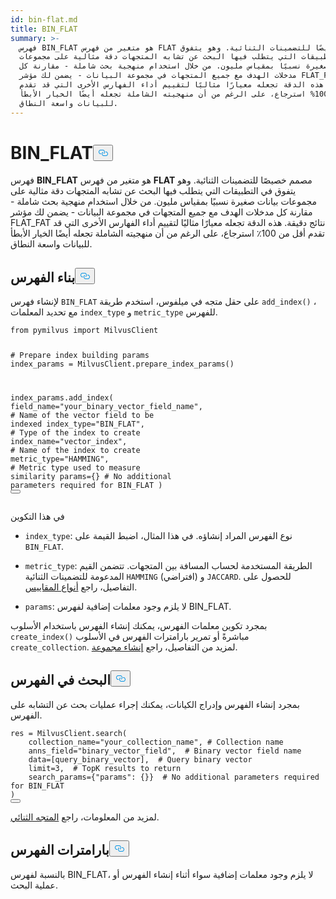 ```yaml
---
id: bin-flat.md
title: BIN_FLAT
summary: >-
  فهرس BIN_FLAT هو متغير من فهرس FLAT مصمم خصيصًا للتضمينات الثنائية. وهو يتفوق
  في التطبيقات التي يتطلب فيها البحث عن تشابه المتجهات دقة مثالية على مجموعات
  بيانات صغيرة نسبيًا بمقياس مليون. من خلال استخدام منهجية بحث شاملة - مقارنة كل
  مدخلات الهدف مع جميع المتجهات في مجموعة البيانات - يضمن لك مؤشر FLAT_FAT نتائج
  دقيقة. هذه الدقة تجعله معيارًا مثاليًا لتقييم أداء الفهارس الأخرى التي قد تقدم
  أقل من 100% استرجاع، على الرغم من أن منهجيته الشاملة تجعله أيضًا الخيار الأبطأ
  للبيانات واسعة النطاق.
---
```

<h1 id="BINFLAT" class="common-anchor-header">BIN_FLAT<button data-href="#BINFLAT" class="anchor-icon" translate="no">
      <svg translate="no"
        aria-hidden="true"
        focusable="false"
        height="20"
        version="1.1"
        viewBox="0 0 16 16"
        width="16"
      >
        <path
          fill="#0092E4"
          fill-rule="evenodd"
          d="M4 9h1v1H4c-1.5 0-3-1.69-3-3.5S2.55 3 4 3h4c1.45 0 3 1.69 3 3.5 0 1.41-.91 2.72-2 3.25V8.59c.58-.45 1-1.27 1-2.09C10 5.22 8.98 4 8 4H4c-.98 0-2 1.22-2 2.5S3 9 4 9zm9-3h-1v1h1c1 0 2 1.22 2 2.5S13.98 12 13 12H9c-.98 0-2-1.22-2-2.5 0-.83.42-1.64 1-2.09V6.25c-1.09.53-2 1.84-2 3.25C6 11.31 7.55 13 9 13h4c1.45 0 3-1.69 3-3.5S14.5 6 13 6z"
        ></path>
      </svg>
    </button></h1><p>فهرس <strong>BIN_FLAT</strong> هو متغير من فهرس <strong>FLAT</strong> مصمم خصيصًا للتضمينات الثنائية. وهو يتفوق في التطبيقات التي يتطلب فيها البحث عن تشابه المتجهات دقة مثالية على مجموعات بيانات صغيرة نسبيًا بمقياس مليون. من خلال استخدام منهجية بحث شاملة - مقارنة كل مدخلات الهدف مع جميع المتجهات في مجموعة البيانات - يضمن لك مؤشر FLAT_FAT نتائج دقيقة. هذه الدقة تجعله معيارًا مثاليًا لتقييم أداء الفهارس الأخرى التي قد تقدم أقل من 100٪ استرجاع، على الرغم من أن منهجيته الشاملة تجعله أيضًا الخيار الأبطأ للبيانات واسعة النطاق.</p>
<h2 id="Build-index" class="common-anchor-header">بناء الفهرس<button data-href="#Build-index" class="anchor-icon" translate="no">
      <svg translate="no"
        aria-hidden="true"
        focusable="false"
        height="20"
        version="1.1"
        viewBox="0 0 16 16"
        width="16"
      >
        <path
          fill="#0092E4"
          fill-rule="evenodd"
          d="M4 9h1v1H4c-1.5 0-3-1.69-3-3.5S2.55 3 4 3h4c1.45 0 3 1.69 3 3.5 0 1.41-.91 2.72-2 3.25V8.59c.58-.45 1-1.27 1-2.09C10 5.22 8.98 4 8 4H4c-.98 0-2 1.22-2 2.5S3 9 4 9zm9-3h-1v1h1c1 0 2 1.22 2 2.5S13.98 12 13 12H9c-.98 0-2-1.22-2-2.5 0-.83.42-1.64 1-2.09V6.25c-1.09.53-2 1.84-2 3.25C6 11.31 7.55 13 9 13h4c1.45 0 3-1.69 3-3.5S14.5 6 13 6z"
        ></path>
      </svg>
    </button></h2><p>لإنشاء فهرس <code translate="no">BIN_FLAT</code> على حقل متجه في ميلفوس، استخدم طريقة <code translate="no">add_index()</code> ، مع تحديد المعلمات <code translate="no">index_type</code> و <code translate="no">metric_type</code> للفهرس.</p>
<pre><code translate="no" class="language-python"><span class="hljs-keyword">from</span> pymilvus <span class="hljs-keyword">import</span> MilvusClient

<span class="hljs-comment"># Prepare index building params</span>
index_params = MilvusClient.prepare_index_params()

index_params.add_index(
    field_name=<span class="hljs-string">&quot;your_binary_vector_field_name&quot;</span>, <span class="hljs-comment"># Name of the vector field to be indexed</span>
    index_type=<span class="hljs-string">&quot;BIN_FLAT&quot;</span>, <span class="hljs-comment"># Type of the index to create</span>
    index_name=<span class="hljs-string">&quot;vector_index&quot;</span>, <span class="hljs-comment"># Name of the index to create</span>
    metric_type=<span class="hljs-string">&quot;HAMMING&quot;</span>, <span class="hljs-comment"># Metric type used to measure similarity</span>
    params={} <span class="hljs-comment"># No additional parameters required for BIN_FLAT</span>
)
<button class="copy-code-btn"></button></code></pre>
<p>في هذا التكوين</p>
<ul>
<li><p><code translate="no">index_type</code>: نوع الفهرس المراد إنشاؤه. في هذا المثال، اضبط القيمة على <code translate="no">BIN_FLAT</code>.</p></li>
<li><p><code translate="no">metric_type</code>: الطريقة المستخدمة لحساب المسافة بين المتجهات. تتضمن القيم المدعومة للتضمينات الثنائية <code translate="no">HAMMING</code> (افتراضي) و <code translate="no">JACCARD</code>. للحصول على التفاصيل، راجع <a href="/docs/ar/metric.md">أنواع المقاييس</a>.</p></li>
<li><p><code translate="no">params</code>: لا يلزم وجود معلمات إضافية لفهرس BIN_FLAT.</p></li>
</ul>
<p>بمجرد تكوين معلمات الفهرس، يمكنك إنشاء الفهرس باستخدام الأسلوب <code translate="no">create_index()</code> مباشرةً أو تمرير بارامترات الفهرس في الأسلوب <code translate="no">create_collection</code>. لمزيد من التفاصيل، راجع <a href="/docs/ar/create-collection.md">إنشاء مجموعة</a>.</p>
<h2 id="Search-on-index" class="common-anchor-header">البحث في الفهرس<button data-href="#Search-on-index" class="anchor-icon" translate="no">
      <svg translate="no"
        aria-hidden="true"
        focusable="false"
        height="20"
        version="1.1"
        viewBox="0 0 16 16"
        width="16"
      >
        <path
          fill="#0092E4"
          fill-rule="evenodd"
          d="M4 9h1v1H4c-1.5 0-3-1.69-3-3.5S2.55 3 4 3h4c1.45 0 3 1.69 3 3.5 0 1.41-.91 2.72-2 3.25V8.59c.58-.45 1-1.27 1-2.09C10 5.22 8.98 4 8 4H4c-.98 0-2 1.22-2 2.5S3 9 4 9zm9-3h-1v1h1c1 0 2 1.22 2 2.5S13.98 12 13 12H9c-.98 0-2-1.22-2-2.5 0-.83.42-1.64 1-2.09V6.25c-1.09.53-2 1.84-2 3.25C6 11.31 7.55 13 9 13h4c1.45 0 3-1.69 3-3.5S14.5 6 13 6z"
        ></path>
      </svg>
    </button></h2><p>بمجرد إنشاء الفهرس وإدراج الكيانات، يمكنك إجراء عمليات بحث عن التشابه على الفهرس.</p>
<pre><code translate="no" class="language-python">res = MilvusClient.search(
    collection_name=<span class="hljs-string">&quot;your_collection_name&quot;</span>, <span class="hljs-comment"># Collection name</span>
    anns_field=<span class="hljs-string">&quot;binary_vector_field&quot;</span>,  <span class="hljs-comment"># Binary vector field name</span>
    data=[query_binary_vector],  <span class="hljs-comment"># Query binary vector</span>
    limit=<span class="hljs-number">3</span>,  <span class="hljs-comment"># TopK results to return</span>
    search_params={<span class="hljs-string">&quot;params&quot;</span>: {}}  <span class="hljs-comment"># No additional parameters required for BIN_FLAT</span>
)
<button class="copy-code-btn"></button></code></pre>
<p>لمزيد من المعلومات، راجع <a href="/docs/ar/binary-vector.md">المتجه الثنائي</a>.</p>
<h2 id="Index-params" class="common-anchor-header">بارامترات الفهرس<button data-href="#Index-params" class="anchor-icon" translate="no">
      <svg translate="no"
        aria-hidden="true"
        focusable="false"
        height="20"
        version="1.1"
        viewBox="0 0 16 16"
        width="16"
      >
        <path
          fill="#0092E4"
          fill-rule="evenodd"
          d="M4 9h1v1H4c-1.5 0-3-1.69-3-3.5S2.55 3 4 3h4c1.45 0 3 1.69 3 3.5 0 1.41-.91 2.72-2 3.25V8.59c.58-.45 1-1.27 1-2.09C10 5.22 8.98 4 8 4H4c-.98 0-2 1.22-2 2.5S3 9 4 9zm9-3h-1v1h1c1 0 2 1.22 2 2.5S13.98 12 13 12H9c-.98 0-2-1.22-2-2.5 0-.83.42-1.64 1-2.09V6.25c-1.09.53-2 1.84-2 3.25C6 11.31 7.55 13 9 13h4c1.45 0 3-1.69 3-3.5S14.5 6 13 6z"
        ></path>
      </svg>
    </button></h2><p>بالنسبة لفهرس BIN_FLAT، لا يلزم وجود معلمات إضافية سواء أثناء إنشاء الفهرس أو عملية البحث.</p>
